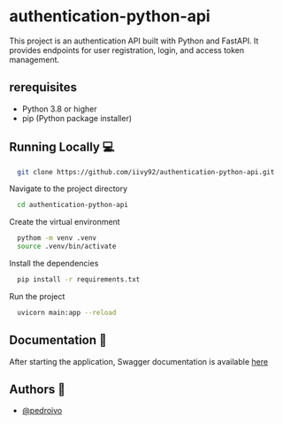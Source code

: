 # authentication-python-api

This project is an authentication API built with Python and FastAPI. It provides endpoints for user registration, login, and access token management.


## rerequisites
* Python 3.8 or higher
* pip (Python package installer)

## Running Locally 💻

```bash
  git clone https://github.com/iivy92/authentication-python-api.git
```

Navigate to the project directory

```bash
  cd authentication-python-api
```

Create the virtual environment

```bash
  pythom -m venv .venv
  source .venv/bin/activate
```

Install the dependencies

```bash
  pip install -r requirements.txt
```

Run the project

```bash
  uvicorn main:app --reload
```

## Documentation  📝 
After starting the application, Swagger documentation is available [here](http://0.0.0.0:8000/docs)

## Authors 🎯

- [@pedroivo](https://www.linkedin.com/in/pedroivo33/)